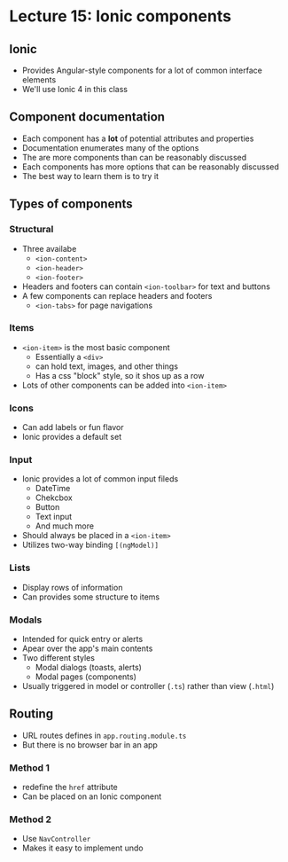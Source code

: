 # Lecture 15: Ionic components

## Ionic

- Provides Angular-style components for a lot of common interface elements
- We'll use Ionic 4 in this class

## Component documentation

- Each component has a **lot** of potential attributes and properties
- Documentation enumerates many of the options
- The are more components than can be reasonably discussed
- Each components has more options that can be reasonably discussed
- The best way to learn them is to try it

## Types of components

### Structural

- Three availabe
    - `<ion-content>`
    - `<ion-header>` 
    - `<ion-footer>`
- Headers and footers can contain `<ion-toolbar>` for text and buttons
- A few components can replace headers and footers
    - `<ion-tabs>` for page navigations

### Items

- `<ion-item>` is the most basic component
    - Essentially a `<div>`
    - can hold text, images, and other things
    - Has a  css "block" style, so it shos up as a row
- Lots of other components can be added into `<ion-item>`

### Icons

- Can add labels or fun flavor
- Ionic provides a default set

### Input

- Ionic provides a lot of common input fileds
    - DateTime
    - Chekcbox
    - Button
    - Text input
    - And much more
- Should always be placed in a `<ion-item>`
- Utilizes two-way binding `[(ngModel)]`

### Lists

- Display rows of information
- Can provides some structure to items

### Modals

- Intended for quick entry or alerts
- Apear over the app's main contents
- Two different styles
    - Modal dialogs (toasts, alerts)
    - Modal pages (components)
- Usually triggered in model or controller (`.ts`) rather than view (`.html`)

## Routing

- URL routes defines in `app.routing.module.ts`
- But there is no browser bar in an app

### Method 1

- redefine the `href` attribute
- Can be placed on an Ionic component

### Method 2

- Use `NavController`
- Makes it easy to implement undo

